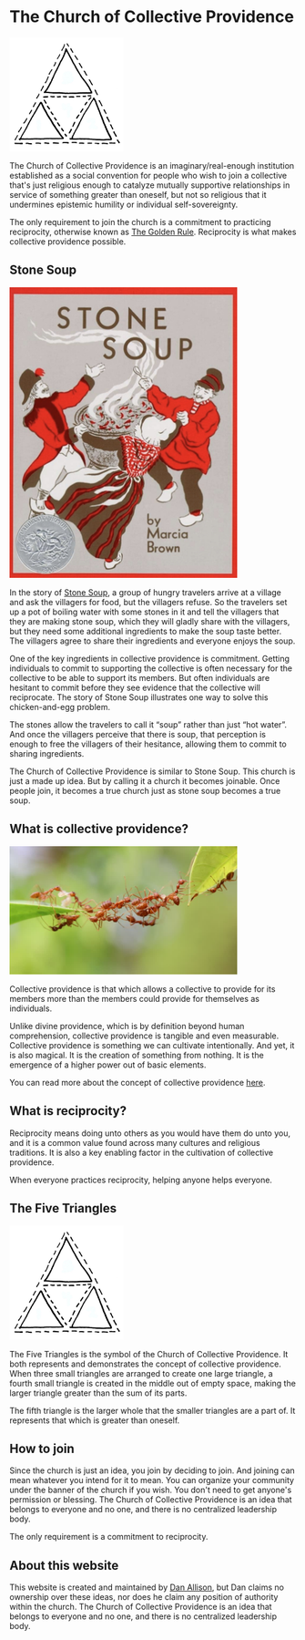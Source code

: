 # The Church of Collective Providence

<img src="five-triangles.jpeg" width="200px">

The Church of Collective Providence is an imaginary/real-enough institution established as a social convention for people who wish to join a collective that's just religious enough to catalyze mutually supportive relationships in service of something greater than oneself, but not so religious that it undermines epistemic humility or individual self-sovereignty.

The only requirement to join the church is a commitment to practicing reciprocity, otherwise known as [The Golden Rule](https://en.wikipedia.org/wiki/Golden_Rule). Reciprocity is what makes collective providence possible.

## Stone Soup

<img src="stone-soup.jpg" width="400px">

In the story of [Stone Soup](https://en.wikipedia.org/wiki/Stone_Soup), a group of hungry travelers arrive at a village and ask the villagers for food, but the villagers refuse. So the travelers set up a pot of boiling water with some stones in it and tell the villagers that they are making stone soup, which they will gladly share with the villagers, but they need some additional ingredients to make the soup taste better. The villagers agree to share their ingredients and everyone enjoys the soup. 

One of the key ingredients in collective providence is commitment. Getting individuals to commit to supporting the collective is often necessary for the collective to be able to support its members. But often individuals are hesitant to commit before they see evidence that the collective will reciprocate. The story of Stone Soup illustrates one way to solve this chicken-and-egg problem.

The stones allow the travelers to call it “soup” rather than just “hot water”. And once the villagers perceive that there is soup, that perception is enough to free the villagers of their hesitance, allowing them to commit to sharing ingredients.

The Church of Collective Providence is similar to Stone Soup. This church is just a made up idea. But by calling it a church it becomes joinable. Once people join, it becomes a true church just as stone soup becomes a true soup.

## What is collective providence?

<img src="ant-bridge.jpg" width="400px">

Collective providence is that which allows a collective to provide for its members more than the members could provide for themselves as individuals.

Unlike divine providence, which is by definition beyond human comprehension, collective providence is tangible and even measurable. Collective providence is something we can cultivate intentionally. And yet, it is also magical. It is the creation of something from nothing. It is the emergence of a higher power out of basic elements.

You can read more about the concept of collective providence [here](https://danallison.info/writings/collective-providence).

## What is reciprocity?

Reciprocity means doing unto others as you would have them do unto you, and it is a common value found across many cultures and religious traditions. It is also a key enabling factor in the cultivation of collective providence. 

When everyone practices reciprocity, helping anyone helps everyone.

## The Five Triangles

<img src="five-triangles.jpeg" width="200px">

The Five Triangles is the symbol of the Church of Collective Providence. It both represents and demonstrates the concept of collective providence. When three small triangles are arranged to create one large triangle, a fourth small triangle is created in the middle out of empty space, making the larger triangle greater than the sum of its parts.

The fifth triangle is the larger whole that the smaller triangles are a part of. It represents that which is greater than oneself.

## How to join

Since the church is just an idea, you join by deciding to join. And joining can mean whatever you intend for it to mean. You can organize your community under the banner of the church if you wish. You don't need to get anyone's permission or blessing. The Church of Collective Providence is an idea that belongs to everyone and no one, and there is no centralized leadership body.

The only requirement is a commitment to reciprocity.

## About this website

This website is created and maintained by [Dan Allison](https://danallison.info), but Dan claims no ownership over these ideas, nor does he claim any position of authority within the church. The Church of Collective Providence is an idea that belongs to everyone and no one, and there is no centralized leadership body.
